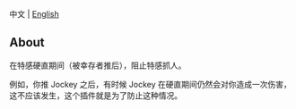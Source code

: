 中文 | [English](./README_EN.md)

## About
在特感硬直期间（被幸存者推后），阻止特感抓人。

例如，你推 Jockey 之后，有时候 Jockey 在硬直期间仍然会对你造成一次伤害，这不应该发生，这个插件就是为了防止这种情况。
